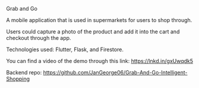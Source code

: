 Grab and Go

A mobile application that is used in supermarkets for users to shop through.

Users could capture a photo of the product and add it into the cart and checkout through the app.

Technologies used: Flutter, Flask, and Firestore.

You can find a video of the demo through this link: https://lnkd.in/gxUwqdk5

Backend repo: https://github.com/JanGeorge06/Grab-And-Go-Intelligent-Shopping

